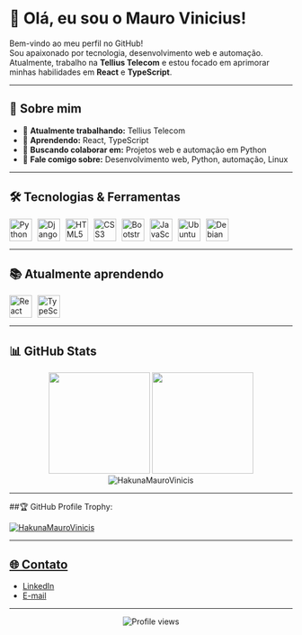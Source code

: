 # 👋 Olá, eu sou o Mauro Vinicius!

Bem-vindo ao meu perfil no GitHub!  
Sou apaixonado por tecnologia, desenvolvimento web e automação. Atualmente, trabalho na **Tellius Telecom** e estou focado em aprimorar minhas habilidades em **React** e **TypeScript**.

---

## 🚀 Sobre mim

- 🔭 **Atualmente trabalhando:** Tellius Telecom  
- 🌱 **Aprendendo:** React, TypeScript  
- 🤝 **Buscando colaborar em:** Projetos web e automação em Python  
- 💬 **Fale comigo sobre:** Desenvolvimento web, Python, automação, Linux

---

## 🛠️ Tecnologias & Ferramentas

<div style="display: flex; flex-wrap: wrap; gap: 10px;">
  <img src="https://cdn.jsdelivr.net/gh/devicons/devicon@latest/icons/python/python-original.svg" width="40" height="40" title="Python"/>
  <img src="https://cdn.jsdelivr.net/gh/devicons/devicon@latest/icons/django/django-plain.svg" width="40" height="40" title="Django"/>
  <img src="https://cdn.jsdelivr.net/gh/devicons/devicon@latest/icons/html5/html5-original.svg" width="40" height="40" title="HTML5"/>
  <img src="https://cdn.jsdelivr.net/gh/devicons/devicon@latest/icons/css3/css3-original.svg" width="40" height="40" title="CSS3"/>
  <img src="https://cdn.jsdelivr.net/gh/devicons/devicon@latest/icons/bootstrap/bootstrap-original.svg" width="40" height="40" title="Bootstrap"/>
  <img src="https://cdn.jsdelivr.net/gh/devicons/devicon@latest/icons/javascript/javascript-original.svg" width="40" height="40" title="JavaScript"/>
  <img src="https://cdn.jsdelivr.net/gh/devicons/devicon@latest/icons/ubuntu/ubuntu-original.svg" width="40" height="40" title="Ubuntu"/>
  <img src="https://cdn.jsdelivr.net/gh/devicons/devicon@latest/icons/debian/debian-original.svg" width="40" height="40" title="Debian"/>
</div>

---

## 📚 Atualmente aprendendo

<div style="display: flex; gap: 10px;">
  <img src="https://cdn.jsdelivr.net/gh/devicons/devicon@latest/icons/react/react-original.svg" width="40" height="40" title="React"/>
  <img src="https://cdn.jsdelivr.net/gh/devicons/devicon@latest/icons/typescript/typescript-original.svg" width="40" height="40" title="TypeScript"/>
</div>

---

## 📊 GitHub Stats

<div align="center">
  <img height="180em" src="https://github-readme-stats.vercel.app/api/top-langs/?username=HakunaMauroVinicis&layout=compact&langs_count=7&theme=dracula"/>
  <img height="180em" src="https://github-readme-stats.vercel.app/api?username=HakunaMauroVinicis&show_icons=true&theme=dracula&include_all_commits=true&count_private=true"/>
  <img src="https://github-readme-streak-stats.herokuapp.com/?user=HakunaMauroVinicis&theme=dracula" alt="HakunaMauroVinicis" />
</div>

---

##🏆 GitHub Profile Trophy:
<div aling="center">
  <a href="https://github.com/ryo-ma/github-profile-trophy"><img src="https://github-profile-trophy.vercel.app/?username=HakunaMauroVinicis&theme=dracula&column=3&margin-w=20&margin-h=20&no-frame=true" alt="HakunaMauroVinicis" />
</div>

---

## 🌐 Contato

- [LinkedIn](https://www.linkedin.com/in/mauro-vinicius-cust%C3%B3dio-a7164616a?trk=people-guest_people_search-card)  
- [E-mail](mauro@thorinminer.com.br)

---

<div align="center">
  <img src="https://komarev.com/ghpvc/?username=HakunaMauroVinicis&color=blue" alt="Profile views"/>
</div>

